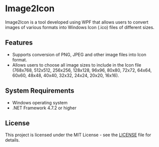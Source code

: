 # Image2Icon

Image2Icon is a tool developed using WPF that allows users to convert images of various formats into Windows Icon (.ico) files of different sizes.

## Features

- Supports conversion of PNG, JPEG and other image files into Icon format.
- Allows users to choose all image sizes to include in the Icon file (768x768, 512x512, 256x256, 128x128, 96x96, 80x80, 72x72, 64x64, 60x60, 48x48, 40x40, 32x32, 24x24, 20x20, 16x16).

## System Requirements

- Windows operating system
- .NET Framework 4.7.2 or higher

## License

This project is licensed under the MIT License - see the [LICENSE](LICENSE.md) file for details.
